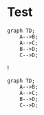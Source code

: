 # Test

```mermaid
graph TD;
	A-->B;
	A-->C;
	B-->D;
	C-->D;
```

!

```mermaid!
graph TD;
	A-->B;
	A-->C;
	B-->D;
	C-->D;
```
